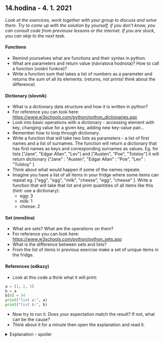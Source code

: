 ## **14.hodina - 4. 1. 2021**

*Look at the exercices, work together with your group to discuss and solve them. Try to come up with the solution by yourself, if you don't know, you can consult code from previouse lessons or the internet. If you are stuck, you can skip to the next task.*

#### Functions
- Remind yourselves what are functions and their syntax in python.
- What are parameters and return value (návratová hodnota)? How to call a function (volání funkce)?
- Write a function sum that takes a list of numbers as a parameter and returns the sum of all its elements. (returns, not prints! think about the difference)

#### Dictionary (slovník)
- What is a dictionary data structure and how it is written in python?
- For reference you can look here: https://www.w3schools.com/python/python_dictionaries.asp
- Look into basic operations with a dictionary - accessing element with key, changing value for a given key, adding new key-value pair...
- Remember how to loop through dictionary.
- Write a function that will take two lists as parameters - a list of first names and a list of surnames. The function will return a dictionary that has first names as keys and corresponding surnames as values. Eg. for lists \["Jane", "Edgar Allan", "Lev"\] and \["Austen", "Poe", "Tolstoy"\] it will return dictionary \{"Jane" : "Austen", "Edgar Allan" : "Poe", "Lev" : "Tolstoy" \}
- Think about what would happen if some of the names repeate.
- Imagine you have a list of all items in your fridge where some items can repeat eg. \["egg", "egg", "milk", "cheese", "egg", "cheese" \]. Write a function that will take that list and print quantities of all items like this (hint: use a dictionary):
  - egg: 3
  - milk: 1
  - cheese: 2
 
#### Set (množina)
- What are sets? What are the operations on them?
- For reference you can look here: https://www.w3schools.com/python/python_sets.asp
- What is the difference between sets and lists?
- From the list of items in previous exercise make a set of unique items in the fridge.

#### References (odkazy)
- Look at this code a think what it will print:
``` python
a = [1, 2, 3]
b = a
b[0] = 54
print("list a:", a)
print("list b:", b)
```
- Now try to run it. Does your expectation match the result? If not, what can be the cause?
- Think about it for a minute then open the explanation and read it.
<details>
<summary>Explanation - spoiler</summary>
  
  When you assign a list to a variable ```a = [1,2,3]``` you create a reference to the list and save it in a. A refence is something that points into the computer memory where the item (in this case our list) is stored. The reference points at the begining of the list. You can imagine that instead of saving the whole list to the variable we just save there some map that says where to find the list in memory.
  
  ```b = a``` does not assign the whole list from a to b but it just gives b the same map (reference) where to find the list. We now have 2 variables, both of them pointing to the same list. So when we change something in the list called b, it changes the one common list, so it also changes a.
  
  If you want to copy a list you can use ```b = a[:]```. 
</details>

 
